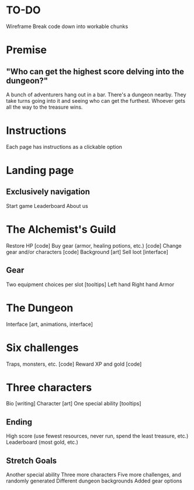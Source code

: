 # TO-DO
Wireframe
Break code down into workable chunks

# Premise
## "Who can get the highest score delving into the dungeon?"
A bunch of adventurers hang out in a bar. There's a dungeon nearby. They take turns going
into it and seeing who can get the furthest. Whoever gets all the way to the treasure wins.

# Instructions
Each page has instructions as a clickable option

# Landing page
## Exclusively navigation
Start game
Leaderboard
About us

# The Alchemist's Guild
Restore HP [code]
Buy gear (armor, healing potions, etc.) [code]
Change gear and/or characters [code]
Background [art]
Sell loot [interface]

## Gear
Two equipment choices per slot [tooltips]
Left hand
Right hand
Armor

# The Dungeon
Interface [art, animations, interface]

# Six challenges
Traps, monsters, etc. [code]
Reward XP and gold [code]

# Three characters
Bio [writing]
Character [art]
One special ability [tooltips]

## Ending
High score (use fewest resources, never run, spend the least treasure, etc.)
Leaderboard (most gold, etc.)

## Stretch Goals
Another special ability
Three more characters
Five more challenges, and randomly generated
Different dungeon backgrounds
Added gear options